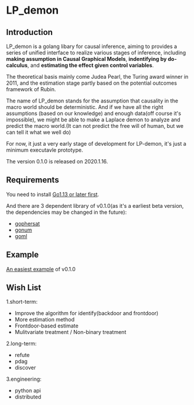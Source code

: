 # LP_demon

## Introduction

LP_demon is a golang libary for causal inference, aiming to provides a series of unified interface to realize various stages of inference, including **making assumption in Causal Graphical Models**, **indentifying by do-calculus**, and **estimating the effect given control variables**.

The theoretical basis mainly come Judea Pearl, the Turing award winner in 2011, and the estimation stage partly based on the potential outcomes framework of Rubin.

The name of LP_demon stands for the assumption that causality in the macro world should be deterministic. And if we have all the right assumptions (based on our knowledge) and enough data(off course it's impossible), we might be able to make a Laplace demon to analyze and predict the macro world.(It can not predict the free will of human, but we can tell it what we well do)

For now, it just a very early stage of development for LP-demon, it's just a minimum executavle prototype.

The version 0.1.0 is released on 2020.1.16.

## Requirements

You need to install [Go1.13 or later first](https://golang.org/doc/install).

And there are 3 dependent library of  v0.1.0(as it's a earliest beta version, the dependencies may be changed in the future):

* [gophersat](https://github.com/crillab/gophersat)  
* [gonum](https://github.com/gonum/gonum)  
* [goml](https://github.com/cdipaolo/goml)

## Example 

[An easiest example](https://github.com/ustclhx/LP_demon/blob/master/example.go) of v0.1.0

## Wish List

1.short-term:     
* Improve the algorithm for identify(backdoor and frontdoor)    
* More estimation method
* Frontdoor-based estimate   
* Mulitvariate treatment / Non-binary treatment    
  
2.long-term:
* refute
* pdag
* discover
    
3.engineering:  
* python api
* distributed
